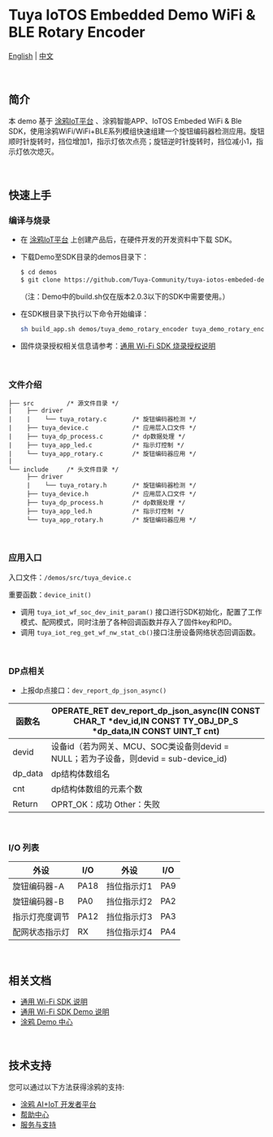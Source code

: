 # Tuya IoTOS Embedded Demo WiFi & BLE Rotary Encoder

[English](./README.md) | [中文](./README_zh.md)

<br>

## 简介 

本 demo 基于 [涂鸦IoT平台](https://iot.tuya.com/) 、涂鸦智能APP、IoTOS Embeded WiFi & Ble SDK，使用涂鸦WiFi/WiFi+BLE系列模组快速组建一个旋钮编码器检测应用。旋钮顺时针旋转时，挡位增加1，指示灯依次点亮；旋钮逆时针旋转时，挡位减小1，指示灯依次熄灭。

<br>

## 快速上手

### 编译与烧录

-  在 [涂鸦IoT平台](https://iot.tuya.com/) 上创建产品后，在硬件开发的开发资料中下载 SDK。

- 下载Demo至SDK目录的demos目录下：

  ```bash
  $ cd demos
  $ git clone https://github.com/Tuya-Community/tuya-iotos-embeded-demo-wifi-ble-rotary-encoder.git
  ```

  （注：Demo中的build.sh仅在版本2.0.3以下的SDK中需要使用。）

- 在SDK根目录下执行以下命令开始编译：

  ```bash
  sh build_app.sh demos/tuya_demo_rotary_encoder tuya_demo_rotary_encoder 1.0.0
  ```

- 固件烧录授权相关信息请参考：[通用 Wi-Fi SDK 烧录授权说明](https://developer.tuya.com/cn/docs/iot/tuya-common-wifi-sdk-burning-and-authorization?id=K9ip0gbawnkn7) 

<br>

### 文件介绍
```
├── src         /* 源文件目录 */
|    ├── driver
|    |    └── tuya_rotary.c       /* 旋钮编码器检测 */
|    ├── tuya_device.c            /* 应用层入口文件 */
|    ├── tuya_dp_process.c        /* dp数据处理 */
|    ├── tuya_app_led.c           /* 指示灯控制 */
|    └── tuya_app_rotary.c        /* 旋钮编码器应用 */
|
└── include     /* 头文件目录 */
     ├── driver
     |    └── tuya_rotary.h       /* 旋钮编码器检测 */
     ├── tuya_device.h            /* 应用层入口文件 */
     ├── tuya_dp_process.h        /* dp数据处理 */
     ├── tuya_app_led.h           /* 指示灯控制 */
     └── tuya_app_rotary.h        /* 旋钮编码器应用 */
```

<br>

### 应用入口
入口文件：`/demos/src/tuya_device.c`

重要函数：`device_init()`

+ 调用 `tuya_iot_wf_soc_dev_init_param()` 接口进行SDK初始化，配置了工作模式、配网模式，同时注册了各种回调函数并存入了固件key和PID。
+ 调用 `tuya_iot_reg_get_wf_nw_stat_cb()`接口注册设备网络状态回调函数。

<br>

### DP点相关

- 上报dp点接口：`dev_report_dp_json_async()`

| 函数名  | OPERATE_RET dev_report_dp_json_async(IN CONST CHAR_T *dev_id,IN CONST TY_OBJ_DP_S *dp_data,IN CONST UINT_T cnt) |
| ------- | ------------------------------------------------------------ |
| devid   | 设备id（若为网关、MCU、SOC类设备则devid = NULL；若为子设备，则devid = sub-device_id) |
| dp_data | dp结构体数组名                                               |
| cnt     | dp结构体数组的元素个数                                       |
| Return  | OPRT_OK：成功  Other：失败                                   |

<br>

### I/O 列表

| 外设           | I/O  | 外设        | I/O  |
| -------------- | ---- | ----------- | ---- |
| 旋钮编码器-A   | PA18 | 挡位指示灯1 | PA9  |
| 旋钮编码器-B   | PA0  | 挡位指示灯2 | PA2  |
| 指示灯亮度调节 | PA12 | 挡位指示灯3 | PA3  |
| 配网状态指示灯 | RX   | 挡位指示灯4 | PA4  |

<br>

## 相关文档

- [通用 Wi-Fi SDK 说明](https://developer.tuya.com/cn/docs/iot/tuya-common-wifi-sdk?id=K9glcmvw4u9ml) 
- [通用 Wi-Fi SDK Demo 说明](https://developer.tuya.com/cn/docs/iot/tuya-wifi-sdk-demo-instructions?id=K9oce5ayw5xem) 
- [涂鸦 Demo 中心](https://developer.tuya.com/demo) 

<br>


## 技术支持

您可以通过以下方法获得涂鸦的支持:

- [涂鸦 AI+IoT 开发者平台](https://developer.tuya.com)
- [帮助中心](https://support.tuya.com/help)
- [服务与支持](https://service.console.tuya.com)

<br>

